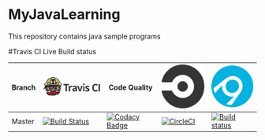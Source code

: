 # MyJavaLearning


This repository contains java sample programs


#Travis CI Live Build status

Branch|[![Travis CI logo](TravisCI.png)](https://travis-ci.org)|Code Quality|[![Circle CI logo](CircleCI.png)](https://circleci.com/)|[![Appveyor](Appveyor_ci.png)](https://ci.appveyor.com)
---|---|---|---|---
Master|[![Build Status](https://travis-ci.org/hemanth22/MyJavaLearning.svg?branch=master)](https://travis-ci.org/hemanth22/MyJavaLearning)|[![Codacy Badge](https://api.codacy.com/project/badge/Grade/a176f8227ac347f8a98595a97b00b27c)](https://www.codacy.com/app/hemanth22hemu/MyJavaLearning?utm_source=github.com&amp;utm_medium=referral&amp;utm_content=hemanth22/MyJavaLearning&amp;utm_campaign=Badge_Grade)|[![CircleCI](https://circleci.com/gh/hemanth22/MyJavaLearning/tree/master.svg?style=svg)](https://circleci.com/gh/hemanth22/MyJavaLearning/tree/master)|[![Build status](https://ci.appveyor.com/api/projects/status/sisojwxbs497gpub/branch/master?svg=true)](https://ci.appveyor.com/project/hemanth22/myjavalearning/branch/master)

